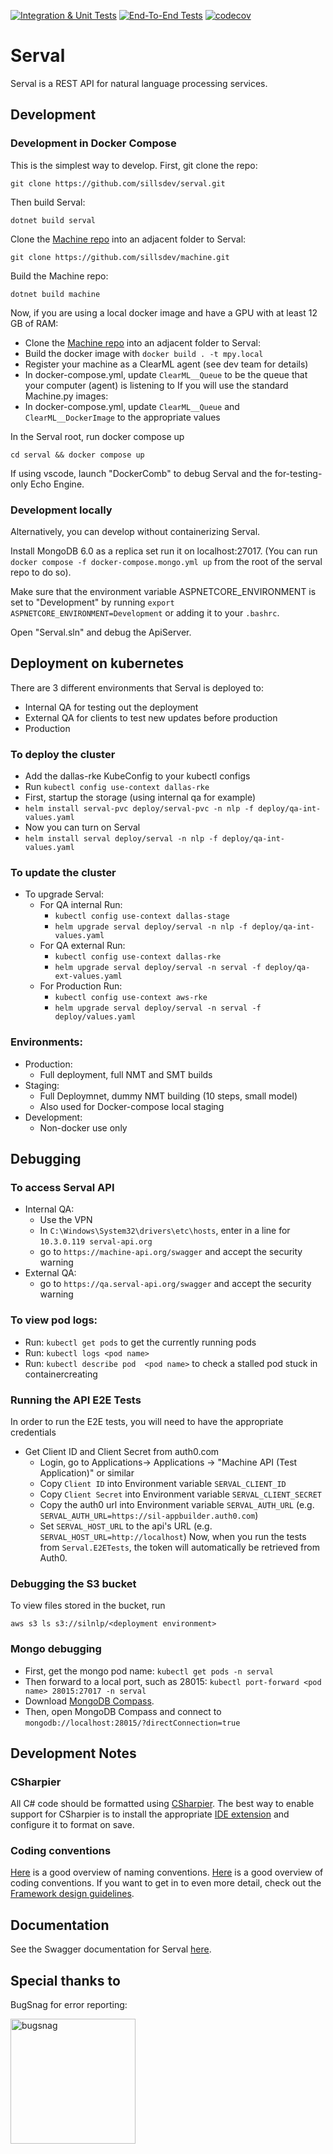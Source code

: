 [![Integration & Unit Tests](https://github.com/sillsdev/serval/actions/workflows/ci.yml/badge.svg)](https://github.com/sillsdev/serval/actions/workflows/ci.yml)
[![End-To-End Tests](https://github.com/sillsdev/serval/actions/workflows/ci-e2e.yml/badge.svg)](https://github.com/sillsdev/serval/actions/workflows/ci-e2e.yml)
[![codecov](https://codecov.io/gh/sillsdev/serval/graph/badge.svg?token=0PEQ9LXPK9)](https://codecov.io/gh/sillsdev/serval)

# Serval

Serval is a REST API for natural language processing services.

## Development

### Development in Docker Compose

This is the simplest way to develop.
First, git clone the repo:
  ```
  git clone https://github.com/sillsdev/serval.git
  ```
Then build Serval:
  ```
  dotnet build serval
  ```
Clone the [Machine repo](https://github.com/sillsdev/machine) into an adjacent folder to Serval:
  ```
  git clone https://github.com/sillsdev/machine.git
  ```
Build the Machine repo:
  ```
  dotnet build machine
  ```
Now, if you are using a local docker image and have a GPU with at least 12 GB of RAM:
* Clone the [Machine repo](https://github.com/sillsdev/machine.py) into an adjacent folder to Serval:
* Build the docker image with `docker build . -t mpy.local`
* Register your machine as a ClearML agent (see dev team for details)
* In docker-compose.yml, update `ClearML__Queue` to be the queue that your computer (agent) is listening to
If you will use the standard Machine.py images:
* In docker-compose.yml, update `ClearML__Queue` and `ClearML__DockerImage` to the appropriate values

In the Serval root, run docker compose up
  ```
  cd serval && docker compose up
  ```
If using vscode, launch "DockerComb" to debug Serval and the for-testing-only Echo Engine.

### Development locally
Alternatively, you can develop without containerizing Serval.

Install MongoDB 6.0 as a replica set run it on localhost:27017. (You can run `docker compose -f docker-compose.mongo.yml up` from the root of the serval repo to do so).

Make sure that the environment variable ASPNETCORE_ENVIRONMENT is set to "Development" by running `export ASPNETCORE_ENVIRONMENT=Development` or adding it to your `.bashrc`.

Open "Serval.sln" and debug the ApiServer.

## Deployment on kubernetes
There are 3 different environments that Serval is deployed to:
- Internal QA for testing out the deployment
- External QA for clients to test new updates before production
- Production
### To deploy the cluster
- Add the dallas-rke KubeConfig to your kubectl configs
- Run `kubectl config use-context dallas-rke`
- First, startup the storage (using internal qa for example)
- `helm install serval-pvc deploy/serval-pvc -n nlp -f deploy/qa-int-values.yaml`
- Now you can turn on Serval
- `helm install serval deploy/serval -n nlp -f deploy/qa-int-values.yaml`

### To update the cluster
- To upgrade Serval:
  - For QA internal Run:
    - `kubectl config use-context dallas-stage`
    - `helm upgrade serval deploy/serval -n nlp -f deploy/qa-int-values.yaml`
  - For QA external Run:
    - `kubectl config use-context dallas-rke`
    - `helm upgrade serval deploy/serval -n serval -f deploy/qa-ext-values.yaml`
  - For Production Run:
    - `kubectl config use-context aws-rke`
    - `helm upgrade serval deploy/serval -n serval -f deploy/values.yaml`

### Environments:
- Production:
  - Full deployment, full NMT and SMT builds
- Staging:
  - Full Deploymnet, dummy NMT building (10 steps, small model)
  - Also used for Docker-compose local staging
- Development:
  - Non-docker use only

## Debugging
### To access Serval API
* Internal QA:
  * Use the VPN
  * In `C:\Windows\System32\drivers\etc\hosts`, enter in a line for `10.3.0.119 serval-api.org`
  * go to `https://machine-api.org/swagger` and accept the security warning
* External QA:
  * go to `https://qa.serval-api.org/swagger` and accept the security warning

### To view pod logs:
- Run: `kubectl get pods` to get the currently running pods
- Run: `kubectl logs <pod name>`
- Run: `kubectl describe pod  <pod name>` to check a stalled pod stuck in containercreating

### Running the API E2E Tests
In order to run the E2E tests, you will need to have the appropriate credentials
- Get Client ID and Client Secret from auth0.com
  - Login, go to Applications-> Applications -> "Machine API (Test Application)" or similar
  - Copy `Client ID` into Environment variable `SERVAL_CLIENT_ID`
  - Copy `Client Secret` into Environment variable `SERVAL_CLIENT_SECRET`
  - Copy the auth0 url into Environment variable `SERVAL_AUTH_URL` (e.g. `SERVAL_AUTH_URL=https://sil-appbuilder.auth0.com`)
  - Set `SERVAL_HOST_URL` to the api's URL (e.g. `SERVAL_HOST_URL=http://localhost`)
Now, when you run the tests from `Serval.E2ETests`, the token will automatically be retrieved from Auth0.

### Debugging the S3 bucket

To view files stored in the bucket, run
  ```
  aws s3 ls s3://silnlp/<deployment environment>
  ```
### Mongo debugging

* First, get the mongo pod name: `kubectl get pods -n serval`
* Then forward to a local port, such as 28015: `kubectl port-forward <pod name> 28015:27017 -n serval`
* Download [MongoDB Compass](https://www.mongodb.com/try/download/compass).
* Then, open MongoDB Compass and connect to `mongodb://localhost:28015/?directConnection=true`


## Development Notes
### CSharpier

All C# code should be formatted using [CSharpier](https://csharpier.com/). The best way to enable support for CSharpier is to install the appropriate [IDE extension](https://csharpier.com/docs/Editors) and configure it to format on save.

### Coding conventions

[Here](https://learn.microsoft.com/en-us/dotnet/csharp/fundamentals/coding-style/identifier-names) is a good overview of naming conventions. [Here](https://learn.microsoft.com/en-us/dotnet/csharp/fundamentals/coding-style/coding-conventions) is a good overview of coding conventions. If you want to get in to even more detail, check out the [Framework design guidelines](https://learn.microsoft.com/en-us/dotnet/standard/design-guidelines/).

## Documentation

See the Swagger documentation for Serval [here](https://prod.serval-api.org/swagger/index.html).

## Special thanks to

BugSnag for error reporting:

<a href="https://www.bugsnag.com/">
   <img src="https://www.bugsnag.com/wp-content/uploads/2023/06/63bc40cd9d502eda8ea74ce7_Bugsnag-Full-Color-1.svg" alt="bugsnag" width="200"/>
</a>
